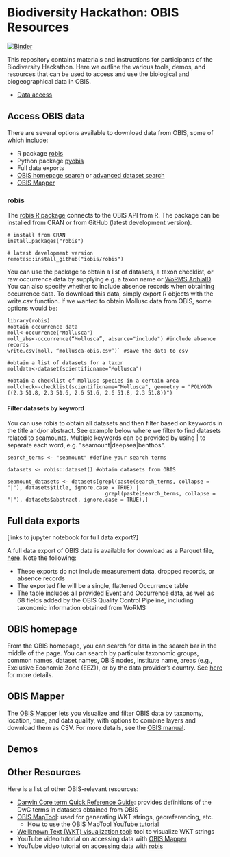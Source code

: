 # Biodiversity Hackathon: OBIS Resources
[![Binder](https://mybinder.org/badge_logo.svg)](https://mybinder.org/v2/gh/iobis/hackathon/HEAD)

This repository contains materials and instructions for participants of the Biodiversity Hackathon.
Here we outline the various tools, demos, and resources that can be used to access and use the biological and biogeographical data in OBIS.

- [Data access](#access-obis-data)


## Access OBIS data

There are several options available to download data from OBIS, some of which include:

- R package [robis](https://github.com/iobis/robis)
- Python package [pyobis](https://github.com/iobis/pyobis)
- Full data exports
- [OBIS homepage search](https://obis.org/) or [advanced dataset search](https://obis.org/datasets)
- [OBIS Mapper](https://mapper.obis.org/)


### robis

The [robis R package](https://github.com/iobis/robis) connects to the OBIS API from R. The package can be installed from CRAN or from GitHub (latest development version). 
```
# install from CRAN
install.packages("robis")

# latest development version
remotes::install_github("iobis/robis")
```
You can use the package to obtain a list of datasets, a taxon checklist, or raw occurrence data by supplying e.g. a taxon name or [WoRMS AphiaID](https://www.marinespecies.org/about.php). You can also specify whether to include absence records when obtaining occurrence data.
To download this data, simply export R objects with the write.csv function. If we wanted to obtain Mollusc data from OBIS, some options would be:

```
library(robis)
#obtain occurrence data
moll<-occurrence("Mollusca")
moll_abs<-occurrence(“Mollusca”, absence="include") #include absence records
write.csv(moll, “mollusca-obis.csv”)` #save the data to csv

#obtain a list of datasets for a taxon
molldata<-dataset(scientificname="Mollusca")

#obtain a checklist of Mollusc species in a certain area
mollcheck<-checklist(scientificname="Mollusca", geometry = "POLYGON ((2.3 51.8, 2.3 51.6, 2.6 51.6, 2.6 51.8, 2.3 51.8))")
```

#### Filter datasets by keyword

You can use robis to obtain all datasets and then filter based on keywords in the title and/or abstract. See example below where we filter to find datasets related to seamounts. Multiple keywords can be provided by using | to separate each word, e.g. "seamount|deepsea|benthos".

```
search_terms <- "seamount" #define your search terms

datasets <- robis::dataset() #obtain datasets from OBIS

seamount_datasets <- datasets[grepl(paste(search_terms, collapse = "|"), datasets$title, ignore.case = TRUE) |
                                grepl(paste(search_terms, collapse = "|"), datasets$abstract, ignore.case = TRUE),]
```

## Full data exports

[links to jupyter notebook for full data export?]

A full data export of OBIS data is available for download as a Parquet file, [here](https://obis.org/data/access/). Note the following:

- These exports do not include measurement data, dropped records, or absence records
- The exported file will be a single, flattened Occurrence table
- The table includes all provided Event and Occurrence data, as well as 68 fields added by the OBIS Quality Control Pipeline, including taxonomic information obtained from WoRMS

## OBIS homepage

From the OBIS homepage, you can search for data in the search bar in the middle of the page. You can search by particular taxonomic groups, common names, dataset names, OBIS nodes, institute name, areas (e.g., Exclusive Economic Zone (EEZ)), or by the data provider’s country.
See [here](https://manual.obis.org/access.html#obis-homepage-and-dataset-pages) for more details.

## OBIS Mapper

The [OBIS Mapper](https://mapper.obis.org) lets you visualize and filter OBIS data by taxonomy, location, time, and data quality, with options to combine layers and download them as CSV. For more details, see the [OBIS manual](https://manual.obis.org/access.html#mapper).

## Demos


## Other Resources

Here is a list of other OBIS-relevant resources:

- [Darwin Core term Quick Reference Guide](https://dwc.tdwg.org/terms/): provides definitions of the DwC terms in datasets obtained from OBIS
- [OBIS MapTool](https://obis.org/maptool/#): used for generating WKT strings, georeferencing, etc.
  - How to use the OBIS MapTool [YouTube tutorial](https://www.youtube.com/watch?v=XM23WEvE364&list=PLlgUwSvpCFS4TS7ZN0fhByj_3EBZ5lXbF&index=14)
- [Wellknown Text (WKT) visualization tool](https://wktmap.com/): tool to visualize WKT strings
- YouTube video tutorial on accessing data with [OBIS Mapper](https://youtu.be/9PSPEtqgjUI?si=mMzqAWUbwWDIdjss)
- YouTube video tutorial on accessing data with [robis](https://youtu.be/8Ep4fGICQWU?si=8GXfZKb871r4wHzx)
